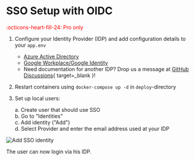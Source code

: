 # SSO Setup with OIDC
<span style="color:red;">:octicons-heart-fill-24: Pro only</span>

1. Configure your Identity Provider (IDP) and add configuration details to your `app.env`
    * [Azure Active Directory](/setup/oidc-azure-active-directory)
    * [Google Workplace/Google Identity](/setup/oidc-google)
    * Need documentation for another IDP? Drop us a message at [GitHub Discussions](https://github.com/Syslifters/sysreptor/discussions/categories/ideas){ target=_blank }!
3. Restart containers using `docker-compose up -d` in `deploy`-directory
2. Set up local users:

    a. Create user that should use SSO  
    b. Go to "Identities"  
    c. Add identity ("Add")  
    d. Select Provider and enter the email address used at your IDP

![Add SSO identity](/images/add_identity.png)

The user can now login via his IDP.
